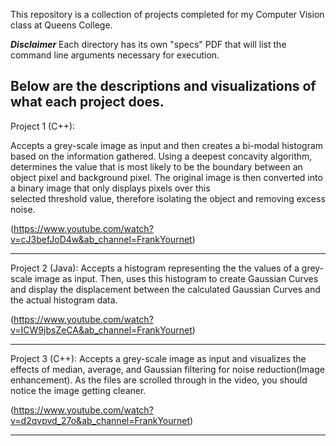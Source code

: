 This repository is a collection of projects completed for my Computer Vision class at Queens College.

***Disclaimer***
Each directory has its own "specs" PDF that will list the command line arguments necessary for execution.

Below are the descriptions and visualizations of what each project does.
-----------------------------------------------------------------------------
Project 1 (C++):
  
  Accepts a grey-scale image as input and then creates a bi-modal histogram based on the information gathered. Using a deepest concavity algorithm, determines the value that is 
  most likely to be the boundary between an object pixel and background pixel. The original image is then converted into a binary image that only displays pixels over this     
  selected threshold value, therefore isolating the object and removing excess noise.
  
(https://www.youtube.com/watch?v=cJ3befJoD4w&ab_channel=FrankYournet)
_____________________________________________________________________________
Project 2 (Java):
  Accepts a histogram representing the the values of a grey-scale image as input. Then, uses this histogram to create Gaussian Curves and display the displacement between the calculated Gaussian Curves and the actual histogram data.

(https://www.youtube.com/watch?v=ICW9jbsZeCA&ab_channel=FrankYournet)
_____________________________________________________________________________
Project 3 (C++):
  Accepts a grey-scale image as input and visualizes the effects of median, average, and Gaussian filtering for noise reduction(Image enhancement). As the files are scrolled through in the video, you should notice the image getting cleaner.

(https://www.youtube.com/watch?v=d2qvpvd_27o&ab_channel=FrankYournet)
_____________________________________________________________________________
  
  
